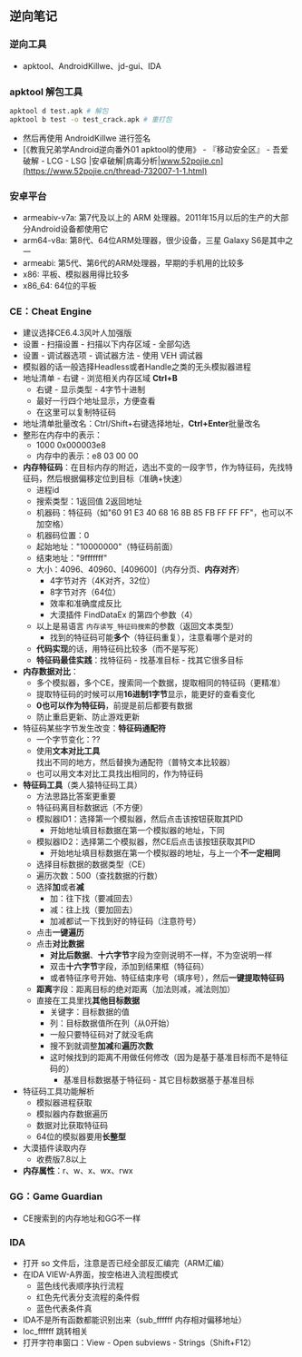 ## 逆向笔记

### 逆向工具

* apktool、AndroidKillwe、jd-gui、IDA

### apktool 解包工具

```sh
apktool d test.apk # 解包
apktool b test -o test_crack.apk # 重打包
```

* 然后再使用 AndroidKillwe 进行签名
* [《教我兄弟学Android逆向番外01 apktool的使用》 - 『移动安全区』 - 吾爱破解 - LCG - LSG |安卓破解|病毒分析|www.52pojie.cn](https://www.52pojie.cn/thread-732007-1-1.html)

### 安卓平台

* armeabiv-v7a: 第7代及以上的 ARM 处理器。2011年15月以后的生产的大部分Android设备都使用它
* arm64-v8a: 第8代、64位ARM处理器，很少设备，三星 Galaxy S6是其中之一
* armeabi: 第5代、第6代的ARM处理器，早期的手机用的比较多
* x86: 平板、模拟器用得比较多
* x86_64: 64位的平板

### CE：Cheat Engine

* 建议选择CE6.4.3风叶人加强版
* 设置 - 扫描设置 - 扫描以下内存区域 - 全部勾选
* 设置 - 调试器选项 - 调试器方法 - 使用 VEH 调试器
* 模拟器的话一般选择Headless或者Handle之类的无头模拟器进程
* 地址清单 - 右键 - 浏览相关内存区域 **Ctrl+B**
  * 右键 - 显示类型 - 4字节十进制
  * 最好一行四个地址显示，方便查看
  * 在这里可以复制特征码
* 地址清单批量改名：Ctrl/Shift+右键选择地址，**Ctrl+Enter**批量改名
* 整形在内存中的表示：
  * 1000 0x000003e8
  * 内存中的表示：e8 03 00 00
* **内存特征码**：在目标内存的附近，选出不变的一段字节，作为特征码，先找特征码，然后根据偏移定位到目标（准确+快速）
  * 进程id
  * 搜索类型：1返回值 2返回地址
  * 机器码：特征码（如"60 91 E3 40 68 16 8B 85 FB FF FF FF"，也可以不加空格）
  * 机器码位置：0
  * 起始地址："10000000"（特征码前面）
  * 结束地址："9fffffff"
  * 大小：4096、40960、[409600]（内存分页、**内存对齐**）
    * 4字节对齐（4K对齐，32位）
    * 8字节对齐（64位）
    * 效率和准确度成反比
    * 大漠插件 FindDataEx 的第四个参数（4）
  * 以上是易语言 `内存读写_特征码搜索`的参数（返回文本类型）
    * 找到的特征码可能**多个**（特征码重复），注意看哪个是对的
  * **代码实现**的话，用特征码比较多（而不是写死）
  * **特征码最佳实践**：找特征码 - 找基准目标 - 找其它很多目标
* **内存数据对比**：
  * 多个模拟器，多个CE，搜索同一个数据，提取相同的特征码（更精准）
  * 提取特征码的时候可以用**16进制1字节**显示，能更好的查看变化
  * **0也可以作为特征码**，前提是前后都要有数据
  * 防止重启更新、防止游戏更新
* 特征码某些字节发生改变：**特征码通配符**
  * 一个字节变化：??
  * 使用**文本对比工具**找出不同的地方，然后替换为通配符（普特文本比较器）
  * 也可以用文本对比工具找出相同的，作为特征码
* **特征码工具**（类人猿特征码工具）
  * 方法思路比答案更重要
  * 特征码离目标数据远（不方便）
  * 模拟器ID1：选择第一个模拟器，然后点击该按钮获取其PID
    * 开始地址填目标数据在第一个模拟器的地址，下同
  * 模拟器ID2：选择第二个模拟器，然CE后点击该按钮获取其PID
    * 开始地址填目标数据在第一个模拟器的地址，与上一个**不一定相同**
  * 选择目标数据的数据类型（CE）
  * 遍历次数：500（查找数据的行数）
  * 选择**加**或者**减**
    * 加：往下找（要减回去）
    * 减：往上找（要加回去）
    * 加减都试一下找到好的特征码（注意符号）
  * 点击**一键遍历**
  * 点击**对比数据**
    * **对比后数据**、**十六字节**字段为空则说明不一样，不为空说明一样
    * 双击**十六字节**字段，添加到结果框（特征码）
    * 或者特征序号开始、特征结束序号（填序号），然后**一键提取特征码**
  * **距离**字段：距离目标的绝对距离（加法则减，减法则加）
  * 直接在工具里找**其他目标数据**
    * 关键字：目标数据的值
    * 列：目标数据值所在列（从0开始）
    * 一般只要特征码对了就没毛病
    * 搜不到就调整**加减**和**遍历次数**
    * 这时候找到的距离不用做任何修改（因为是基于基准目标而不是特征码的）
      * 基准目标数据基于特征码 - 其它目标数据基于基准目标
* 特征码工具功能解析
  * 模拟器进程获取
  * 模拟器内存数据遍历
  * 数据对比获取特征码
  * 64位的模拟器要用**长整型**
* 大漠插件读取内存
  * 收费版7.8以上
* **内存属性**：r、w、x、wx、rwx

### GG：Game Guardian

* CE搜索到的内存地址和GG不一样

### IDA

* 打开 so 文件后，注意是否已经全部反汇编完（ARM汇编）
* 在IDA VIEW-A界面，按空格进入流程图模式
  * 蓝色线代表顺序执行流程
  * 红色先代表分支流程的条件假
  * 蓝色代表条件真
* IDA不是所有函数都能识别出来（sub_ffffff 内存相对偏移地址）
* loc_ffffff 跳转相关
* 打开字符串窗口：View - Open subviews - Strings（Shift+F12）